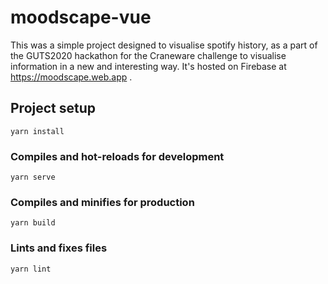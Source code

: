 # moodscape-vue

This was a simple project designed to visualise spotify history, as a part of
the GUTS2020 hackathon for the Craneware challenge to visualise information in
a new and interesting way. It's hosted on Firebase at https://moodscape.web.app .

## Project setup
```
yarn install
```

### Compiles and hot-reloads for development
```
yarn serve
```

### Compiles and minifies for production
```
yarn build
```

### Lints and fixes files
```
yarn lint
```

